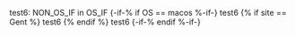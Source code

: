 test6: NON_OS_IF in OS_IF
{-if-% if OS == macos %-if-}
test6
{% if site == Gent %}
test6
{% endif %}
test6
{-if-% endif %-if-}